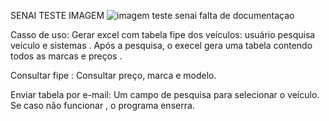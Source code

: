 SENAI TESTE IMAGEM 
![imagem teste senai falta de documentaçao](https://user-images.githubusercontent.com/103609825/164120693-db1aa8c3-474c-48e3-abaa-5f3cf4d27da4.jpg)


Casso de uso: Gerar excel com tabela fipe dos veículos: usuário pesquisa veículo e sistemas . Após a pesquisa, o execel gera uma tabela contendo todos as marcas e preços . 

Consultar fipe : Consultar preço, marca e modelo.

Enviar tabela por e-mail: Um campo de pesquisa para selecionar o veículo.
Se caso não funcionar , o programa enserra. 

